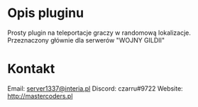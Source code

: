 # Opis pluginu

Prosty plugin na teleportacje graczy w randomową lokalizacje.
Przeznaczony głównie dla serwerów "WOJNY GILDII"


# Kontakt

Email: server1337@interia.pl
Discord: czarru#9722
Website: http://mastercoders.pl


